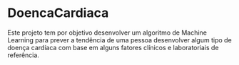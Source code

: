 # DoencaCardiaca
Este projeto tem por objetivo desenvolver um algoritmo de Machine Learning para prever a tendência de uma pessoa desenvolver algum tipo de doença cardíaca com base em alguns fatores clínicos e laboratoriais de referência.
